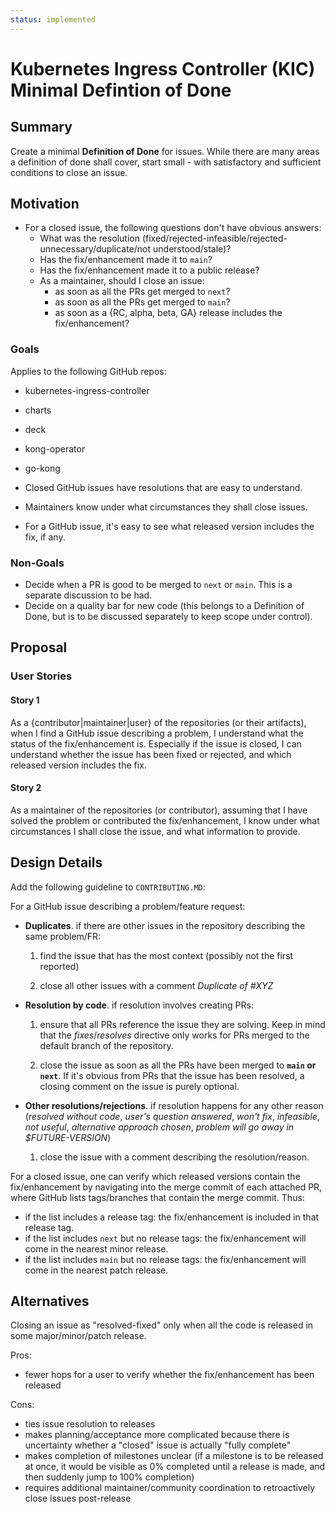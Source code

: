 ```yaml
---
status: implemented
---
```


# Kubernetes Ingress Controller (KIC) Minimal Defintion of Done

## Summary

Create a minimal **Definition of Done** for issues. While there are many areas a definition of done shall cover, start small - with satisfactory and sufficient conditions to close an issue.

## Motivation

- For a closed issue, the following questions don't have obvious answers:
    - What was the resolution (fixed/rejected-infeasible/rejected-unnecessary/duplicate/not understood/stale)?
    - Has the fix/enhancement made it to `main`?
    - Has the fix/enhancement made it to a public release?
    - As a maintainer, should I close an issue:
        - as soon as all the PRs get merged to `next`?
        - as soon as all the PRs get merged to `main`?
        - as soon as a {RC, alpha, beta, GA} release includes the fix/enhancement?

### Goals

Applies to the following GitHub repos:
- kubernetes-ingress-controller
- charts
- deck
- kong-operator
- go-kong



- Closed GitHub issues have resolutions that are easy to understand.
- Maintainers know under what circumstances they shall close issues.
- For a GitHub issue, it's easy to see what released version includes the fix, if any.

### Non-Goals

- Decide when a PR is good to be merged to `next` or `main`. This is a separate discussion to be had.
- Decide on a quality bar for new code (this belongs to a Definition of Done, but is to be discussed separately to keep scope under control).

## Proposal

### User Stories

#### Story 1

As a {contributor|maintainer|user} of the repositories (or their artifacts), when I find a GitHub issue describing a problem, I understand what the status of the fix/enhancement is. Especially if the issue is closed, I can understand whether the issue has been fixed or rejected, and which released version includes the fix.

#### Story 2

As a maintainer of the repositories (or contributor), assuming that I have solved the problem or contributed the fix/enhancement, I know under what circumstances I shall close the issue, and what information to provide.

## Design Details

Add the following guideline to `CONTRIBUTING.MD`:

For a GitHub issue describing a problem/feature request:

- **Duplicates**. if there are other issues in the repository describing the same problem/FR:

    1. find the issue that has the most context (possibly not the first reported)

    1. close all other issues with a comment _Duplicate of #XYZ_

- **Resolution by code**. if resolution involves creating PRs:

    1. ensure that all PRs reference the issue they are solving. Keep in mind that the _fixes_/_resolves_ directive only works for PRs merged to the default branch of the repository.

    1. close the issue as soon as all the PRs have been merged to **`main` or `next`**. If it's obvious from PRs that the issue has been resolved, a closing comment on the issue is purely optional.

- **Other resolutions/rejections**. if resolution happens for any other reason (_resolved without code_, _user's question answered_, _won't fix_, _infeasible_, _not useful_, _alternative approach chosen_, _problem will go away in $FUTURE-VERSION_)

    1. close the issue with a comment describing the resolution/reason.

For a closed issue, one can verify which released versions contain the fix/enhancement by navigating into the merge commit of each attached PR, where GitHub lists tags/branches that contain the merge commit.
Thus:
- if the list includes a release tag: the fix/enhancement is included in that release tag.
- if the list includes `next` but no release tags: the fix/enhancement will come in the nearest minor release.
- if the list includes `main` but no release tags: the fix/enhancement will come in the nearest patch release.

## Alternatives

Closing an issue as "resolved-fixed" only when all the code is released in some major/minor/patch release.

Pros:

- fewer hops for a user to verify whether the fix/enhancement has been released

Cons:

- ties issue resolution to releases
- makes planning/acceptance more complicated because there is uncertainty whether a "closed" issue is actually "fully complete"
- makes completion of milestones unclear (if a milestone is to be released at once, it would be visible as 0% completed until a release is made, and then suddenly jump to 100% completion)
- requires additional maintainer/community coordination to retroactively close issues post-release
